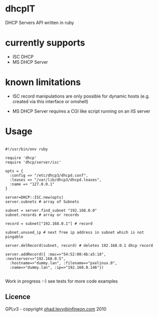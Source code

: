 # dhcpIT

DHCP Servers API written in ruby

# currently supports
* ISC DHCP
* MS DHCP Server


# known limitations
* ISC record manipulations are only possible for dynamic hosts (e.g. created via this interface or omshell)

* MS DHCP Server requires a CGI like script running on an IIS server

# Usage

<pre><code>
#!/usr/bin/env ruby

require 'dhcp'
require 'dhcp/server/isc'

opts = {
  :config => "/etc/dhcp3/dhcpd.conf",
  :leases => "/var/lib/dhcp3/dhcpd.leases",
  :name => "127.0.0.1"
}

server=DHCP::ISC.new(opts)
server.subnets # array of Subnets

subnet = server.find_subnet "192.168.0.0"
subnet.records # array or records

record = subnet["192.168.0.1"] # record 

subnet.unused_ip # next free ip address in subnet which is not pingable

server.delRecord(subnet, record) # deletes 192.168.0.1 dhcp record

server.addRecord({ :mac=>"54:52:00:4b:a5:18", :nextserver=>"192.168.0.5",
  :hostname=>"dummy.lan", :filename=>"pxelinux.0",
  :name=>"dummy.lan", :ip=>"192.168.0.146"})

</code></pre>

Work in progress :-) see tests for more code examples


Licence
-------

GPLv3 - copyright ohad.levy@infineon.com 2010
